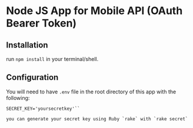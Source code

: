 # Node JS App for Mobile API (OAuth Bearer Token)

## Installation
run `npm install` in your terminal/shell.

## Configuration
You will need to have `.env` file in the root directory of this app with the following:
```NODE_ENV=development
SECRET_KEY='yoursecretkey'``

you can generate your secret key using Ruby `rake` with `rake secret`

